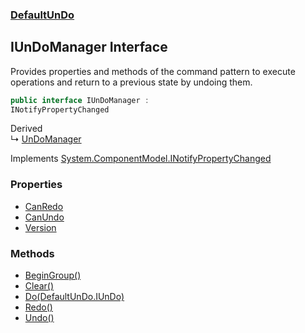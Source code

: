 ### [DefaultUnDo](./DefaultUnDo.md 'DefaultUnDo')
## IUnDoManager Interface
Provides properties and methods of the command pattern to execute operations and return to a previous state by undoing them.  
```csharp
public interface IUnDoManager :
INotifyPropertyChanged
```
Derived  
&#8627; [UnDoManager](./DefaultUnDo-UnDoManager.md 'DefaultUnDo.UnDoManager')  

Implements [System.ComponentModel.INotifyPropertyChanged](https://docs.microsoft.com/en-us/dotnet/api/System.ComponentModel.INotifyPropertyChanged 'System.ComponentModel.INotifyPropertyChanged')  
### Properties
- [CanRedo](./DefaultUnDo-IUnDoManager-CanRedo.md 'DefaultUnDo.IUnDoManager.CanRedo')
- [CanUndo](./DefaultUnDo-IUnDoManager-CanUndo.md 'DefaultUnDo.IUnDoManager.CanUndo')
- [Version](./DefaultUnDo-IUnDoManager-Version.md 'DefaultUnDo.IUnDoManager.Version')
### Methods
- [BeginGroup()](./DefaultUnDo-IUnDoManager-BeginGroup().md 'DefaultUnDo.IUnDoManager.BeginGroup()')
- [Clear()](./DefaultUnDo-IUnDoManager-Clear().md 'DefaultUnDo.IUnDoManager.Clear()')
- [Do(DefaultUnDo.IUnDo)](./DefaultUnDo-IUnDoManager-Do(DefaultUnDo-IUnDo).md 'DefaultUnDo.IUnDoManager.Do(DefaultUnDo.IUnDo)')
- [Redo()](./DefaultUnDo-IUnDoManager-Redo().md 'DefaultUnDo.IUnDoManager.Redo()')
- [Undo()](./DefaultUnDo-IUnDoManager-Undo().md 'DefaultUnDo.IUnDoManager.Undo()')
